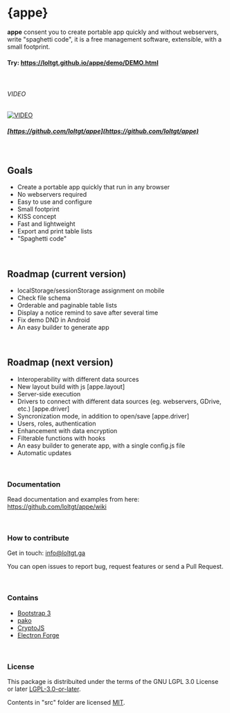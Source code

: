 
# {appe}

**appe** consent you to create portable app quickly and without webservers, write "spaghetti code", it is a free management software, extensible, with a small footprint.

#### Try: https://loltgt.github.io/appe/demo/DEMO.html

 

###### VIDEO
[![VIDEO](https://i.vimeocdn.com/video/782381466.jpg)](https://player.vimeo.com/video/335489768)

##### [https://github.com/loltgt/appe](https://github.com/loltgt/appe)

 

## Goals

- Create a portable app quickly that run in any browser
- No webservers required
- Easy to use and configure
- Small footprint
- KISS concept
- Fast and lightweight
- Export and print table lists
- "Spaghetti code"

 

## Roadmap (current version)

- localStorage/sessionStorage assignment on mobile
- Check file schema
- Orderable and paginable table lists
- Display a notice remind to save after several time
- Fix demo DND in Android
- An easy builder to generate app

 

## Roadmap (next version)

- Interoperability with different data sources
- New layout build with js [appe.layout]
- Server-side execution
- Drivers to connect with different data sources (eg. webservers, GDrive, etc.) [appe.driver]
- Syncronization mode, in addition to open/save [appe.driver]
- Users, roles, authentication
- Enhancement with data encryption
- Filterable functions with hooks
- An easy builder to generate app, with a single config.js file
- Automatic updates

 

### Documentation

Read documentation and examples from here: https://github.com/loltgt/appe/wiki

 

### How to contribute

Get in touch: <info@loltgt.ga>

You can open issues to report bug, request features or send a Pull Request.

 

### Contains

* [Bootstrap 3](https://getbootstrap.com/docs/3.4/)
* [pako](https://github.com/nodeca/pako)
* [CryptoJS](https://github.com/brix/crypto-js)
* [Electron Forge](https://github.com/electron-userland/electron-forge)

 

### License

This package is distribuited under the terms of the GNU LGPL 3.0 License or later [LGPL-3.0-or-later](LICENSE).

Contents in "src" folder are licensed [MIT](src/LICENSE).

